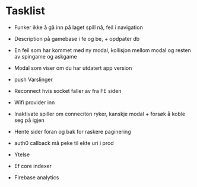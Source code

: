 # Tasklist

- Funker ikke å gå inn på laget spill nå, feil i navigation
- Description på gamebase i fe og be, + opdpater db

- En feil som har kommet med ny modal, kollisjon mellom modal og resten av spingame og askgame

- Modal som viser om du har utdatert app version
- push Varslinger
- Reconnect hvis socket faller av fra FE siden
- Wifi provider inn
- Inaktivate spiller om conneciton ryker, kanskje modal + forsøk å koble seg på igjen
- Hente sider foran og bak for raskere paginering
- auth0 callback må peke til ekte uri i prod

- Ytelse
- Ef core indexer
- Firebase analytics
